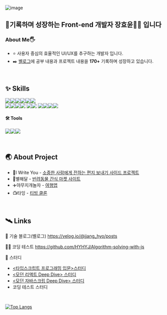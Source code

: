  ![image](https://github.com/HYHYJ/HYHYJ/assets/101866872/2fc524f0-6554-4951-9f61-fc5a0a52754d)


## 🚀기록하며 성장하는 Front-end 개발자 장효윤👩‍🚀 입니다

### About Me🖐️
- ⭐ 사용자 중심의 효율적인 UI/UX를 추구하는 개발자 입니다.
- ✒️ [벨로그](https://velog.io/@jjang_hyo/posts)에 공부 내용과 프로젝트 내용을 **170+** 기록하며 성장하고 있습니다.
<!-- - 📖 스터디장을 맡아 [스터디](https://github.com/HYHYJ/mts-study)를 진행하고, 맡은 부분을 공부하고 팀원들에게 발표하며 성장하고 있습니다.
// - 👩‍💻 매일 [코딩테스트](https://github.com/HYHYJ/Algorithm-solving-with-js)를 공부하고 있습니다. -->

<!--### 📚 Recent Studies -->



<br/>

## ✨ Skills

<img src="https://img.shields.io/badge/html5-E34F26?style=for-the-badge&logo=html5&logoColor=white"><img src="https://img.shields.io/badge/css-1572B6?style=for-the-badge&logo=css3&logoColor=white"><img src="https://img.shields.io/badge/tailwindcss-06B6D4?style=for-the-badge&logo=tailwindcss&logoColor=white"><img src="https://img.shields.io/badge/sass-CC6699?style=for-the-badge&logo=sass&logoColor=white"><img src="https://img.shields.io/badge/emotion-C45AEC?style=for-the-badge&logo=emotion&logoColor=white"><img src="https://img.shields.io/badge/Styled_Components-DB7093?style=for-the-badge&logo=styled-components&logoColor=white">      
<img src="https://img.shields.io/badge/next.js-000000?style=for-the-badge&logo=next.js&logoColor=white"><img src="https://img.shields.io/badge/react-61DAFB?style=for-the-badge&logo=react&logoColor=black"><img src="https://img.shields.io/badge/javascript-F7DF1E?style=for-the-badge&logo=javascript&logoColor=black"><img src="https://img.shields.io/badge/typescript-3178C6?style=for-the-badge&logo=typescript&logoColor=black">
<img src="https://img.shields.io/badge/reactquery-FF4154?style=for-the-badge&logo=reactquery&logoColor=white"><img src="https://img.shields.io/badge/SWR-5190cf?style=for-the-badge&logo=swr&logoColor=white">
<img src="https://img.shields.io/badge/zustand-FF4154?style=for-the-badge&logo=&logoColor=white"><img src="https://img.shields.io/badge/recoil-3578E5?style=for-the-badge&logo=recoil&logoColor=white"><img src="https://img.shields.io/badge/pocketbase-B8DBE4?style=for-the-badge&logo=pocketbase&logoColor=white"><img src="https://img.shields.io/badge/supabase-3FCF8E?style=for-the-badge&logo=supabase&logoColor=white">

#### 🛠️ Tools
<img src="https://img.shields.io/badge/git-F05032?style=for-the-badge&logo=git&logoColor=white"><img src="https://img.shields.io/badge/github-181717?style=for-the-badge&logo=github&logoColor=white"><img src="https://img.shields.io/badge/figma-F24E1E?style=for-the-badge&logo=figma&logoColor=white"> 

<br/>

## 🌏 About Project
- 📮I Write You - [소중한 사람에게 전하는 편지 보내기 사이드 프로젝트](https://github.com/likelion-plus/i-write-you)
- 🐶별해달 - [반려동물 간식 마켓 사이트](https://github.com/likelion-plus/counting-stars-13)
- ✈️야무지개놀자 - [여행앱](https://github.com/FRONTENDSCHOOL6/1st-ComeOn-TripApp)
- 📺타잉 - [티빙 클론](https://github.com/javascript-project-3/project-JS-3)


<br/>

## 🛰️ Links
📗 기술 블로그(벨로그)  https://velog.io/@jjang_hyo/posts

👩‍💻 코딩 테스트  https://github.com/HYHYJ/Algorithm-solving-with-js

📘 스터디
- [<타입스크립트 프로그래밍 입문>스터디](https://github.com/HYHYJ/mts-study)
- [<모던 리액트 Deep Dive> 스터디](https://github.com/HYHYJ/react-deep-dive)
- [<모던 자바스크립 Deep Dive> 스터디](https://github.com/HYHYJ/js-deepdive-study)
- 코딩 테스트 스터디



<br/>
  
[![Top Langs](https://github-readme-stats.vercel.app/api/top-langs/?username=HYHYJ&layout=compact)](https://github.com/delay-100/github-readme-stats)





<!--
**HYHYJ/HYHYJ** is a ✨ _special_ ✨ repository because its `README.md` (this file) appears on your GitHub profile.

Here are some ideas to get you started:

- 🔭 I’m currently working on ...
- 🌱 I’m currently learning ...
- 👯 I’m looking to collaborate on ...
- 🤔 I’m looking for help with ...
- 💬 Ask me about ...
- 📫 How to reach me: ...
- 😄 Pronouns: ...
- ⚡ Fun fact: ...
-->
